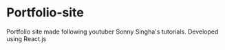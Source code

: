 # Portfolio-site
Portfolio site made following youtuber Sonny Singha's tutorials. Developed using React.js 
